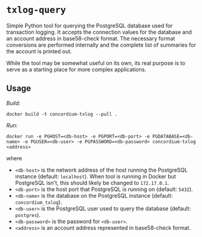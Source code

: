 # `txlog-query`

Simple Python tool for querying the PostgreSQL database used for transaction logging.
It accepts the connection values for the database and an account address in base58-check format.
The necessary format conversions are performed internally and the complete list of summaries for the account is printed out.

While the tool may be somewhat useful on its own, its real purpose is to serve as a starting place for more complex applications.

## Usage

*Build:*

```
docker build -t concordium-txlog --pull .
```

*Run:*

```
docker run -e PGHOST=<db-host> -e PGPORT=<db-port> -e PGDATABASE=<db-name> -e PGUSER=<db-user> -e PGPASSWORD=<db-password> concordium-txlog <address>
```

where
- `<db-host>` is the network address of the host running the PostgreSQL instance (default: `localhost`).
  When tool is running in Docker but PostgreSQL isn't, this should likely be changed to `172.17.0.1`.
- `<db-port>` is the host port that PostgreSQL is running on (default: `5432`).
- `<db-name>` is the database on the PostgreSQL instance (default: `concordium_txlog`).
- `<db-user>` is the PostgreSQL user used to query the database (default: `postgres`).
- `<db-password>` is the password for `<db-user>`.
- `<address>` is an account address represented in base58-check format.
